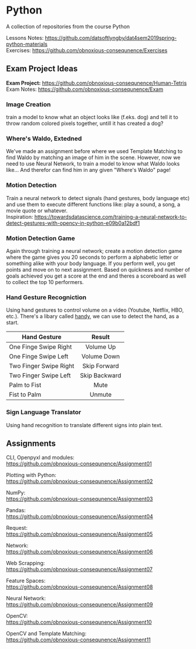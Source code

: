 # Python
A collection of repositories from the course Python  

Lessons Notes: https://github.com/datsoftlyngby/dat4sem2019spring-python-materials    
Exercises: https://github.com/obnoxious-consequnence/Exercises  

## Exam Project Ideas

**Exam Project:** https://github.com/obnoxious-consequnence/Human-Tetris  
Exam Notes: https://github.com/obnoxious-consequnence/Exam  

### Image Creation
train a model to know what an object looks like (f.eks. dog) and tell it to throw random colored pixels together, untill it has created a dog?

### Where's Waldo, Extedned
We've made an assignment before where we used Template Matching to find Waldo by matching an image of him in the scene. However, now we need to use Neural Network, to train a model to know what Waldo looks like... And therefor can find him in any given "Where's Waldo" page!

### Motion Detection
Train a neural network to detect signals (hand gestures, body language etc) and use them to execute different functions like: play a sound, a song, a movie quote or whatever.    
Inspiration: https://towardsdatascience.com/training-a-neural-network-to-detect-gestures-with-opencv-in-python-e09b0a12bdf1

### Motion Detection Game
Again through training a neural network; create a motion detection game where the game gives you 20 seconds to perform a alphabetic letter or something alike with your body language. If you perform well, you get points and move on to next assignment. Based on quickness and number of goals achieved you get a score at the end and theres a scoreboard as well to collect the top 10 performers.

### Hand Gesture Recogniction
Using hand gestures to control volume on a video (Youtube, Netflix, HBO, etc.). There's a libary called  [handy](https://pypi.org/project/handy/), we can use to detect the hand, as a start. 

| Hand Gesture | Result |
| ------------- |:-------------:|
| One Finge Swipe Right | Volume Up |
| One Finge Swipe Left | Volume Down |
| Two Finger Swipe Right | Skip Forward |
| Two Finger Swipe Left | Skip Backward |
| Palm to Fist | Mute |
| Fist to Palm | Unmute |

### Sign Language Translator
Using hand recognition to translate different signs into plain text.

## Assignments   
CLI, Openpyxl and modules:   
https://github.com/obnoxious-consequnence/Assignment01  

Plotting with Python:   
https://github.com/obnoxious-consequnence/Assignment02  

NumPy:   
https://github.com/obnoxious-consequnence/Assignment03

Pandas:  
https://github.com/obnoxious-consequnence/Assignment04

Request:  
https://github.com/obnoxious-consequnence/Assignment05  

Network:  
https://github.com/obnoxious-consequnence/Assignment06  

Web Scrapping:  
https://github.com/obnoxious-consequnence/Assignment07  

Feature Spaces:  
https://github.com/obnoxious-consequnence/Assignment08    

Neural Network:  
https://github.com/obnoxious-consequnence/Assignment09    

OpenCV:   
https://github.com/obnoxious-consequnence/Assignment10

OpenCV and Template Matching:  
https://github.com/obnoxious-consequnence/Assignment11
